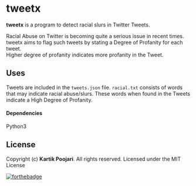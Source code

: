 
# tweetx

**tweetx** is a program to detect racial slurs in Twitter Tweets.

Racial Abuse on Twitter is becoming quite a serious issue in recent times.\
tweetx aims to flag such tweets by stating a Degree of Profanity for each tweet.\
Higher degree of profanity indicates more profanity in the Tweet.

## Uses

Tweets are included in the `tweets.json` file. `racial.txt` consists of words that may indicate racial abuse/slurs. 
These words when found in the Tweets indicate a High Degree of Profanity. 

#### Dependencies

Python3


## License

Copyright (c) **Kartik Poojari**. All rights reserved. Licensed under the MIT License


[![forthebadge](https://forthebadge.com/images/badges/made-with-python.svg)](https://forthebadge.com)